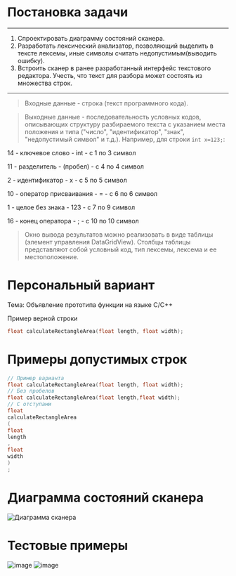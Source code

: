 # Постановка задачи
_____
1. Спроектировать диаграмму состояний сканера.
2. Разработать лексический анализатор, позволяющий выделить в тексте лексемы, иные символы считать недопустимым(выводить ошибку).
3. Встроить сканер в ранее разработанный интерфейс текстового редактора. Учесть, что текст для разбора может состоять из множества строк.
-----
>Входные данные - строка (текст программного кода).

>Выходные данные - последовательность условных кодов, описывающих структуру разбираемого текста с указанием места положения и типа ("число", "идентификатор", "знак", "недопустимый символ" и т.д.). Например, для строки `int x=123;`:

14 - ключевое слово - int - с 1 по 3 символ

11 - разделитель - (пробел) - с 4 по 4 символ

2 - идентификатор - x - с 5 по 5 символ

10 - оператор присваивания - = - с 6 по 6 символ

1 - целое без знака - 123 - с 7 по 9 символ

16 - конец оператора - ; - с 10 по 10 символ

>Окно вывода результатов можно реализовать в виде таблицы (элемент управления DataGridView). Столбцы таблицы представляют собой условный код, тип лексемы, лексема и ее местоположение.

# Персональный вариант
Тема: Объявление прототипа функции на языке C/C++

Пример верной строки
```c++
float calculateRectangleArea(float length, float width);

```
# Примеры допустимых строк
```c++
// Пример варианта
float calculateRectangleArea(float length, float width);
// Без пробелов
float calculateRectangleArea(float length,float width);
// С отступами
float 
calculateRectangleArea
(
float 
length
,
float 
width
)
;
```
# Диаграмма состояний сканера
![Диаграмма сканера](https://github.com/user-attachments/assets/bb8be3fc-30eb-4028-9a63-c6801367640a)
# Тестовые примеры
![image](https://github.com/user-attachments/assets/9ca96255-7088-4935-9666-f58e7287a3b8)
![image](https://github.com/user-attachments/assets/2f428754-9f9e-4cc8-a78f-64cf0d945247)
